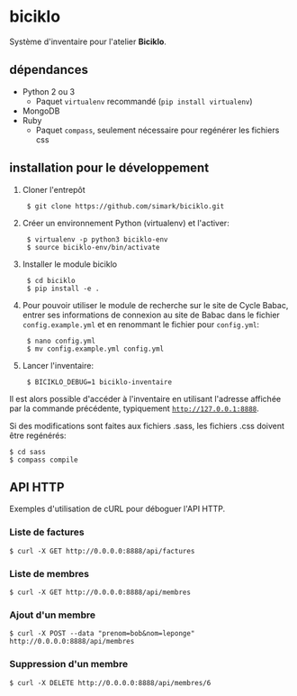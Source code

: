 biciklo
=======

Système d'inventaire pour l'atelier **Biciklo**.

dépendances
-----------
* Python 2 ou 3
  * Paquet `virtualenv` recommandé (`pip install virtualenv`)
* MongoDB
* Ruby
  * Paquet `compass`, seulement nécessaire pour regénérer les fichiers css

installation pour le développement
----------------------------------

1. Cloner l'entrepôt

        $ git clone https://github.com/simark/biciklo.git

2. Créer un environnement Python (virtualenv) et l'activer:

        $ virtualenv -p python3 biciklo-env
        $ source biciklo-env/bin/activate

3. Installer le module biciklo

        $ cd biciklo
        $ pip install -e .

4. Pour pouvoir utiliser le module de recherche sur le site de Cycle Babac, entrer ses informations de connexion au site de Babac dans le fichier `config.example.yml` et en renommant le fichier pour `config.yml`:

        $ nano config.yml
        $ mv config.example.yml config.yml

5. Lancer l'inventaire:

        $ BICIKLO_DEBUG=1 biciklo-inventaire

Il est alors possible d'accéder à l'inventaire en utilisant l'adresse
affichée par la commande précédente, typiquement [`http://127.0.0.1:8888`](http://127.0.0.1:8888).

Si des modifications sont faites aux fichiers .sass, les fichiers .css
doivent être regénérés:

	$ cd sass
	$ compass compile

API HTTP
--------

Exemples d'utilisation de cURL pour déboguer l'API HTTP.

### Liste de factures

	$ curl -X GET http://0.0.0.0:8888/api/factures

### Liste de membres


	$ curl -X GET http://0.0.0.0:8888/api/membres

### Ajout d'un membre

	$ curl -X POST --data "prenom=bob&nom=leponge" http://0.0.0.0:8888/api/membres

### Suppression d'un membre

	$ curl -X DELETE http://0.0.0.0:8888/api/membres/6
